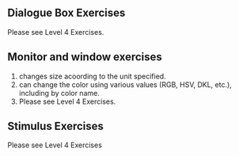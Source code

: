 ## Dialogue Box Exercises
Please see Level 4 Exercises. 
## Monitor and window exercises
1. changes size acoording to the unit specified.
2. can change the color using various values (RGB, HSV, DKL, etc.), including by color name.
3. Please see Level 4 Exercises.
## Stimulus Exercises
Please see Level 4 Exercises
